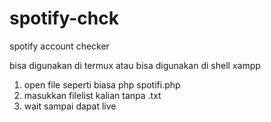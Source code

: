 # spotify-chck
spotify account checker

bisa digunakan di termux atau bisa digunakan di shell xampp

1) open file seperti biasa php spotifi.php
2) masukkan filelist kalian tanpa .txt
3) wait sampai dapat live 
